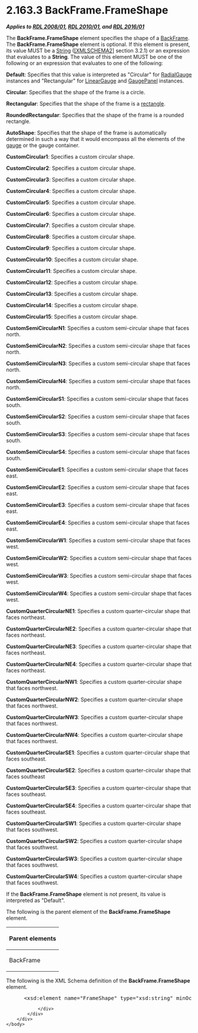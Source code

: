 <html dir="LTR" xmlns:mshelp="http://msdn.microsoft.com/mshelp" xmlns:ddue="http://ddue.schemas.microsoft.com/authoring/2003/5" xmlns:xlink="http://www.w3.org/1999/xlink" xmlns:tool="http://www.microsoft.com/tooltip">
    <head>
        <meta http-equiv="Content-Type" content="text/html; CHARSET=utf-8"></meta>
        <meta name="save" content="history"></meta>
        <title>2.163.3 BackFrame.FrameShape</title>
        <xml>
            <mshelp:toctitle title="2.163.3 BackFrame.FrameShape"></mshelp:toctitle>
            <mshelp:rltitle title="[MS-RDL]: BackFrame.FrameShape"></mshelp:rltitle>
            <mshelp:keyword index="A" term="3277ef25-46c8-4e96-b6b2-f59d0bb091c5"></mshelp:keyword>
            <mshelp:attr name="DCSext.ContentType" value="open specification"></mshelp:attr>
            <mshelp:attr name="AssetID" value="3277ef25-46c8-4e96-b6b2-f59d0bb091c5"></mshelp:attr>
            <mshelp:attr name="TopicType" value="kbRef"></mshelp:attr>
            <mshelp:attr name="DCSext.Title" value="[MS-RDL]: BackFrame.FrameShape" />
        </xml>
    </head>
    <body>
        <div id="header">
            <h1 class="heading">2.163.3 BackFrame.FrameShape</h1>
        </div>
        <div id="mainSection">
            <div id="mainBody">
                <div id="allHistory" class="saveHistory"></div>
                <div id="sectionSection0" class="section" name="collapseableSection">
                    

<p><b><i>Applies to </i></b><a href="1e855f94-4617-47e4-b89e-0856c6cb420f.htm"><b><i>RDL 2008/01</i></b></a><b><i>,
</i></b><a href="3428e690-a348-4ec7-8a6a-8efb42d2cdee.htm"><b><i>RDL 2010/01</i></b></a><b><i>,
and </i></b><a href="52ce3983-2bfc-4e72-9359-42aaf5fe4509.htm"><b><i>RDL 2016/01</i></b></a></p>

<p>The <b>BackFrame.FrameShape</b> element specifies the shape
of a <a href="ed20ba13-2b2e-422d-a581-b78f5ee14314.htm">BackFrame</a>. The <b>BackFrame.FrameShape</b>
element is optional. If this element is present, its value MUST be a <a href="1ed81ef3-a683-45e3-aaad-bd2bbe71bc3d.htm">String</a> (<a href="https://go.microsoft.com/fwlink/?LinkId=90610">[XMLSCHEMA2]</a> section
3.2.1) or an expression that evaluates to a <b>String</b>. The value of this
element MUST be one of the following or an expression that evaluates to one of
the following: </p>

<p><b>Default</b>: Specifies that this value is
interpreted as &quot;Circular&quot; for <a href="2e113607-ee33-4abd-9ae3-6607c10d3c8a.htm">RadialGauge</a> instances and
&quot;Rectangular&quot; for <a href="021b569b-07ae-462a-ac62-d3ab51f183f5.htm">LinearGauge</a>
and <a href="f01744d3-79fa-4f30-94bf-a1ffa6bde2ac.htm">GaugePanel</a>
instances.</p>

<p><b>Circular</b>: Specifies that the shape of the
frame is a circle.</p>

<p><b>Rectangular</b>: Specifies that the shape of the
frame is a <a href="b2482b3f-74ab-4ca8-a9e5-c07955011743.htm#gt_1b991a2c-d0bf-4433-bc39-587c09d556a8">rectangle</a>.</p>

<p><b>RoundedRectangular</b>: Specifies that the shape
of the frame is a rounded rectangle.</p>

<p><b>AutoShape</b>: Specifies that the shape of the
frame is automatically determined in such a way that it would encompass all the
elements of the <a href="b2482b3f-74ab-4ca8-a9e5-c07955011743.htm#gt_27dcf483-6453-4420-a0d4-4288479eafcc">gauge</a> or
the gauge container.</p>

<p><b>CustomCircular1</b>: Specifies a custom circular
shape.</p>

<p><b>CustomCircular2</b>: Specifies a custom circular
shape.</p>

<p><b>CustomCircular3</b>: Specifies a custom circular
shape.</p>

<p><b>CustomCircular4</b>: Specifies a custom circular
shape.</p>

<p><b>CustomCircular5</b>: Specifies a custom circular
shape.</p>

<p><b>CustomCircular6</b>: Specifies a custom circular
shape.</p>

<p><b>CustomCircular7</b>: Specifies a custom circular
shape.</p>

<p><b>CustomCircular8</b>: Specifies a custom circular
shape.</p>

<p><b>CustomCircular9</b>: Specifies a custom circular
shape.</p>

<p><b>CustomCircular10</b>: Specifies a custom circular
shape.</p>

<p><b>CustomCircular11</b>: Specifies a custom circular
shape.</p>

<p><b>CustomCircular12</b>: Specifies a custom circular
shape.</p>

<p><b>CustomCircular13</b>: Specifies a custom circular
shape.</p>

<p><b>CustomCircular14</b>: Specifies a custom circular
shape.</p>

<p><b>CustomCircular15</b>: Specifies a custom circular
shape.</p>

<p><b>CustomSemiCircularN1</b>: Specifies a custom
semi-circular shape that faces north.</p>

<p><b>CustomSemiCircularN2</b>: Specifies a custom
semi-circular shape that faces north.</p>

<p><b>CustomSemiCircularN3</b>: Specifies a custom
semi-circular shape that faces north.</p>

<p><b>CustomSemiCircularN4</b>: Specifies a custom
semi-circular shape that faces north.</p>

<p><b>CustomSemiCircularS1</b>: Specifies a custom
semi-circular shape that faces south.</p>

<p><b>CustomSemiCircularS2</b>: Specifies a custom
semi-circular shape that faces south.</p>

<p><b>CustomSemiCircularS3</b>: Specifies a custom
semi-circular shape that faces south.</p>

<p><b>CustomSemiCircularS4</b>: Specifies a custom
semi-circular shape that faces south.</p>

<p><b>CustomSemiCircularE1</b>: Specifies a custom
semi-circular shape that faces east.</p>

<p><b>CustomSemiCircularE2</b>: Specifies a custom
semi-circular shape that faces east.</p>

<p><b>CustomSemiCircularE3</b>: Specifies a custom
semi-circular shape that faces east.</p>

<p><b>CustomSemiCircularE4</b>: Specifies a custom
semi-circular shape that faces east.</p>

<p><b>CustomSemiCircularW1</b>: Specifies a custom
semi-circular shape that faces west.</p>

<p><b>CustomSemiCircularW2</b>: Specifies a custom
semi-circular shape that faces west.</p>

<p><b>CustomSemiCircularW3</b>: Specifies a custom
semi-circular shape that faces west.</p>

<p><b>CustomSemiCircularW4</b>: Specifies a custom
semi-circular shape that faces west.</p>

<p><b>CustomQuarterCircularNE1</b>: Specifies a custom
quarter-circular shape that faces northeast.</p>

<p><b>CustomQuarterCircularNE2</b>: Specifies a custom
quarter-circular shape that faces northeast.</p>

<p><b>CustomQuarterCircularNE3</b>: Specifies a custom
quarter-circular shape that faces northeast.</p>

<p><b>CustomQuarterCircularNE4</b>: Specifies a custom
quarter-circular shape that faces northeast.</p>

<p><b>CustomQuarterCircularNW1</b>: Specifies a custom
quarter-circular shape that faces northwest.</p>

<p><b>CustomQuarterCircularNW2</b>: Specifies a custom
quarter-circular shape that faces northwest.</p>

<p><b>CustomQuarterCircularNW3</b>: Specifies a custom
quarter-circular shape that faces northwest.</p>

<p><b>CustomQuarterCircularNW4</b>: Specifies a custom
quarter-circular shape that faces northwest.</p>

<p><b>CustomQuarterCircularSE1</b>: Specifies a custom
quarter-circular shape that faces southeast.</p>

<p><b>CustomQuarterCircularSE2</b>: Specifies a custom
quarter-circular shape that faces southeast</p>

<p><b>CustomQuarterCircularSE3</b>: Specifies a custom
quarter-circular shape that faces southeast.</p>

<p><b>CustomQuarterCircularSE4</b>: Specifies a custom
quarter-circular shape that faces southeast.</p>

<p><b>CustomQuarterCircularSW1</b>: Specifies a custom
quarter-circular shape that faces southwest.</p>

<p><b>CustomQuarterCircularSW2</b>: Specifies a custom
quarter-circular shape that faces southwest.</p>

<p><b>CustomQuarterCircularSW3</b>: Specifies a custom
quarter-circular shape that faces southwest.</p>

<p><b>CustomQuarterCircularSW4</b>: Specifies a custom
quarter-circular shape that faces southwest.</p>

<p>If the <b>BackFrame.FrameShape</b> element is not present,
its value is interpreted as &quot;Default&quot;.</p>

<p>The following is the parent element of the <b>BackFrame.FrameShape</b>
element.</p>

<table>
 <thead>
  <tr>
   <th>
   <p>Parent elements</p>
   </th>
  </tr>
 </thead>
 <tr>
  <td>
  <p>BackFrame</p>
  </td>
 </tr>
</table>

<p>The following is the XML Schema definition of the <b>BackFrame.FrameShape</b>
element.</p>

<dl>
<dd>
<div><pre> &lt;xsd:element name=&quot;FrameShape&quot; type=&quot;xsd:string&quot; minOccurs=&quot;0&quot; /&gt;
</pre></div>
</dd></dl>


                </div>
            </div>
        </div>
    </body>
</html>